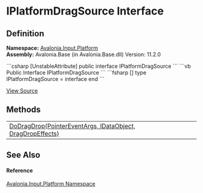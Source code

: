 # IPlatformDragSource Interface




## Definition
**Namespace:** <a href="N_Avalonia_Input_Platform">Avalonia.Input.Platform</a>  
**Assembly:** Avalonia.Base (in Avalonia.Base.dll) Version: 11.2.0

<Tabs groupId="api-code-preview">
<TabItem value="csharp" label="C#">
```csharp
[UnstableAttribute]
public interface IPlatformDragSource
```
</TabItem>
<TabItem value="vb" label="VB">
```vb
<UnstableAttribute>
Public Interface IPlatformDragSource
```
</TabItem>
<TabItem value="fsharp" label="F#">
```fsharp
[<UnstableAttribute>]
type IPlatformDragSource = interface end
```
</TabItem>
</Tabs>



<a href="https://github.com/AvaloniaUI/Avalonia/tree/master/src/Avalonia.Base/Input/Platform/IPlatformDragSource.cs" title="View the source code">View Source</a>



## Methods
<table>
<tr>
<td><a href="M_Avalonia_Input_Platform_IPlatformDragSource_DoDragDrop">DoDragDrop(PointerEventArgs, IDataObject, DragDropEffects)</a></td>
<td> </td>
</tr>
</table>

## See Also


#### Reference
<a href="N_Avalonia_Input_Platform">Avalonia.Input.Platform Namespace</a>  

